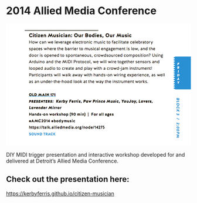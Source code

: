 # 2014 Allied Media Conference

![Alt text](assets/amc_program.png?raw=true "Citizen Musican - Our Bodies, Our Music")

DIY MIDI trigger presentation and interactive workshop developed for and delivered at Detroit’s Allied Media Conference.

## Check out the presentation here:
  https://kerbyferris.github.io/citizen-musician
